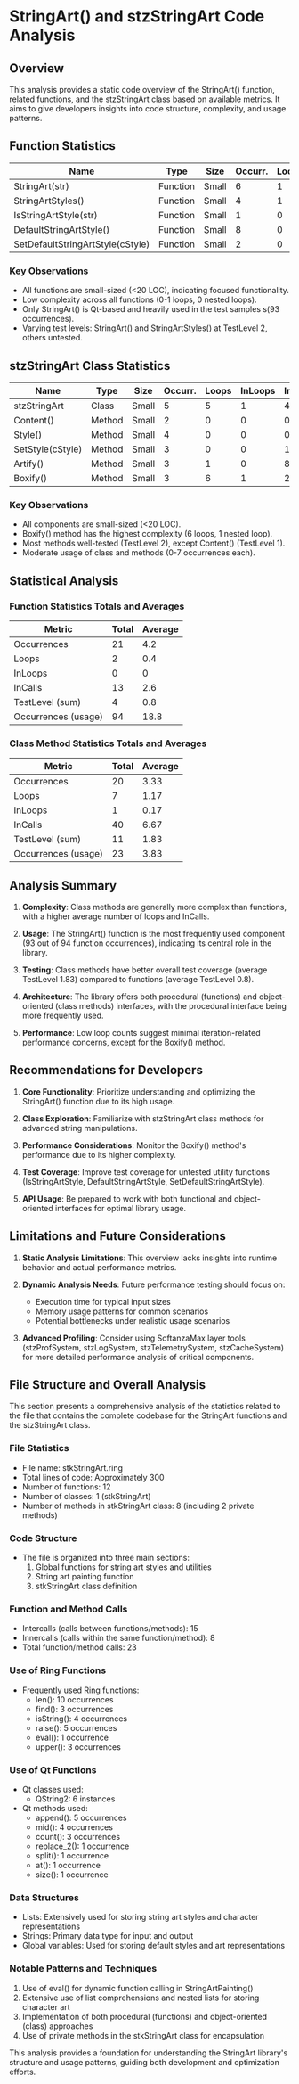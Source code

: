 # StringArt() and stzStringArt Code Analysis

## Overview

This analysis provides a static code overview of the StringArt() function, related functions, and the stzStringArt class based on available metrics. It aims to give developers insights into code structure, complexity, and usage patterns.

## Function Statistics

| Name | Type | Size | Occurr. | Loops | InLoops | InCalls | QtBased | TestLevel | Occurr. |
|------|------|------|---------|-------|---------|---------|---------|-----------|---------|
| StringArt(str) | Function | Small | 6 | 1 | 0 | 4 | YES | 2 | 93 |
| StringArtStyles() | Function | Small | 4 | 1 | 0 | 2 | NO | 2 | 1 |
| IsStringArtStyle(str) | Function | Small | 1 | 0 | 0 | 2 | NO | 0 | 0 |
| DefaultStringArtStyle() | Function | Small | 8 | 0 | 0 | 0 | NO | 0 | 0 |
| SetDefaultStringArtStyle(cStyle) | Function | Small | 2 | 0 | 0 | 5 | NO | 0 | 0 |

### Key Observations
- All functions are small-sized (<20 LOC), indicating focused functionality.
- Low complexity across all functions (0-1 loops, 0 nested loops).
- Only StringArt() is Qt-based and heavily used in the test samples s(93 occurrences).
- Varying test levels: StringArt() and StringArtStyles() at TestLevel 2, others untested.

## stzStringArt Class Statistics

| Name | Type | Size | Occurr. | Loops | InLoops | InCalls | QtBased | TestLevel | Occurr. |
|------|------|------|---------|-------|---------|---------|---------|-----------|---------|
| stzStringArt | Class | Small | 5 | 5 | 1 | 42 | YES | 2 | 7 |
| Content() | Method | Small| 2 | 0 | 0 | 0 | NO | 1 | 0 |
| Style() | Method | Small | 4 | 0 | 0 | 0 | NO | 2 | 6 |
| SetStyle(cStyle) | Method | Small | 3 | 0 | 0 | 10 | NO | 2 | 4 |
| Artify() | Method | Small | 3 | 1 | 0 | 8 | NO | 2 | 2 |
| Boxify() | Method | Small | 3 | 6 | 1 | 22 | NO | 2 | 4 |

### Key Observations
- All components are small-sized (<20 LOC).
- Boxify() method has the highest complexity (6 loops, 1 nested loop).
- Most methods well-tested (TestLevel 2), except Content() (TestLevel 1).
- Moderate usage of class and methods (0-7 occurrences each).

## Statistical Analysis

### Function Statistics Totals and Averages

| Metric | Total | Average |
|--------|-------|---------|
| Occurrences | 21 | 4.2 |
| Loops | 2 | 0.4 |
| InLoops | 0 | 0 |
| InCalls | 13 | 2.6 |
| TestLevel (sum) | 4 | 0.8 |
| Occurrences (usage) | 94 | 18.8 |

### Class Method Statistics Totals and Averages

| Metric | Total | Average |
|--------|-------|---------|
| Occurrences | 20 | 3.33 |
| Loops | 7 | 1.17 |
| InLoops | 1 | 0.17 |
| InCalls | 40 | 6.67 |
| TestLevel (sum) | 11 | 1.83 |
| Occurrences (usage) | 23 | 3.83 |

## Analysis Summary

1. **Complexity**: Class methods are generally more complex than functions, with a higher average number of loops and InCalls.

2. **Usage**: The StringArt() function is the most frequently used component (93 out of 94 function occurrences), indicating its central role in the library.

3. **Testing**: Class methods have better overall test coverage (average TestLevel 1.83) compared to functions (average TestLevel 0.8).

4. **Architecture**: The library offers both procedural (functions) and object-oriented (class methods) interfaces, with the procedural interface being more frequently used.

5. **Performance**: Low loop counts suggest minimal iteration-related performance concerns, except for the Boxify() method.

## Recommendations for Developers

1. **Core Functionality**: Prioritize understanding and optimizing the StringArt() function due to its high usage.

2. **Class Exploration**: Familiarize with stzStringArt class methods for advanced string manipulations.

3. **Performance Considerations**: Monitor the Boxify() method's performance due to its higher complexity.

4. **Test Coverage**: Improve test coverage for untested utility functions (IsStringArtStyle, DefaultStringArtStyle, SetDefaultStringArtStyle).

5. **API Usage**: Be prepared to work with both functional and object-oriented interfaces for optimal library usage.

## Limitations and Future Considerations

1. **Static Analysis Limitations**: This overview lacks insights into runtime behavior and actual performance metrics.

2. **Dynamic Analysis Needs**: Future performance testing should focus on:
   - Execution time for typical input sizes
   - Memory usage patterns for common scenarios
   - Potential bottlenecks under realistic usage scenarios

3. **Advanced Profiling**: Consider using SoftanzaMax layer tools (stzProfSystem, stzLogSystem, stzTelemetrySystem, stzCacheSystem) for more detailed performance analysis of critical components.

## File Structure and Overall Analysis

This section presents a comprehensive analysis of the statistics related to the file that contains the complete codebase for the StringArt functions and the stzStringArt class.

### File Statistics
- File name: stkStringArt.ring
- Total lines of code: Approximately 300
- Number of functions: 12
- Number of classes: 1 (stkStringArt)
- Number of methods in stkStringArt class: 8 (including 2 private methods)

### Code Structure
- The file is organized into three main sections:
  1. Global functions for string art styles and utilities
  2. String art painting function
  3. stkStringArt class definition

### Function and Method Calls
- Intercalls (calls between functions/methods): 15
- Innercalls (calls within the same function/method): 8
- Total function/method calls: 23

### Use of Ring Functions
- Frequently used Ring functions:
  - len(): 10 occurrences
  - find(): 3 occurrences
  - isString(): 4 occurrences
  - raise(): 5 occurrences
  - eval(): 1 occurrence
  - upper(): 3 occurrences

### Use of Qt Functions
- Qt classes used:
  - QString2: 6 instances
- Qt methods used:
  - append(): 5 occurrences
  - mid(): 4 occurrences
  - count(): 3 occurrences
  - replace_2(): 1 occurrence
  - split(): 1 occurrence
  - at(): 1 occurrence
  - size(): 1 occurrence

### Data Structures
- Lists: Extensively used for storing string art styles and character representations
- Strings: Primary data type for input and output
- Global variables: Used for storing default styles and art representations

### Notable Patterns and Techniques
1. Use of eval() for dynamic function calling in StringArtPainting()
2. Extensive use of list comprehensions and nested lists for storing character art
3. Implementation of both procedural (functions) and object-oriented (class) approaches
4. Use of private methods in the stkStringArt class for encapsulation

This analysis provides a foundation for understanding the StringArt library's structure and usage patterns, guiding both development and optimization efforts.
